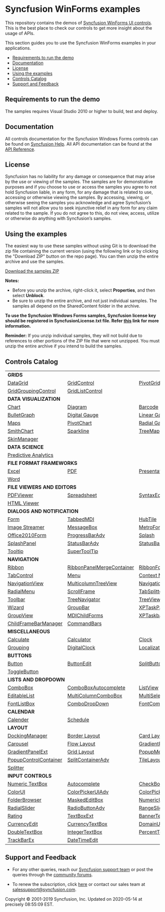 # Syncfusion WinForms examples

This repository contains the demos of [Syncfusion WinForms UI controls](https://www.syncfusion.com/products/winforms?utm_source=github&utm_medium=listing). This is the best place to check our controls to get more insight about the usage of APIs.

This section guides you to use the Syncfusion WinForms examples in your applications.

* [Requirements to run the demo](#requirements-to-run-the-demo)
* [Documentation](#documentation)
* [License](#license)
* [Using the examples](#using-the-examples)
* [Controls Catalog](#controls-catalog)
* [Support and Feedback](#support-and-feedback)

## <a name="requirements-to-run-the-demo"></a>Requirements to run the demo ##

The samples requires Visual Studio 2010 or higher to build, test and deploy. 

## <a name="documentation"></a>Documentation ##

All controls documentation for the Syncfusion Windows Forms controls can be found on [Syncfusion Help](https://help.syncfusion.com/windowsforms/overview?utm_source=github&utm_medium=listing). All API documentation can be found at the [API Reference](https://help.syncfusion.com/cr/windowsforms?utm_source=github&utm_medium=listing).


## <a name="license"></a>License ##

Syncfusion has no liability for any damage or consequence that may arise by the use or viewing of the samples. The samples are for demonstrative purposes and if you choose to use or access the samples you agree to not hold Syncfusion liable, in any form, for any damage that is related to use, accessing or otherwise viewing the samples. By accessing, viewing, or otherwise seeing the samples you acknowledge and agree Syncfusion’s samples will not allow you to seek injunctive relief in any form for any claim related to the sample. If you do not agree to this, do not view, access, utilize or otherwise do anything with Syncfusion’s samples.

## <a name="using-the-samples"></a>Using the examples ##

The easiest way to use these samples without using Git is to download the zip file containing the current version (using the following link or by clicking the "Download ZIP" button on the repo page). You can then unzip the entire archive and use the samples.

   [Download the samples ZIP](../../archive/master.zip)

   **Notes:** 
   * Before you unzip the archive, right-click it, select **Properties**, and then select **Unblock**.
   * Be sure to unzip the entire archive, and not just individual samples. The samples all depend on the SharedContent folder in the archive.  

**To use the Syncfusion Windows Forms samples, Syncfusion license key should be registered in SyncfusionLicense.txt file. Refer [this](https://www.syncfusion.com/kb/9002?utm_source=github&utm_medium=listing) link for more information.**



**Reminder:** If you unzip individual samples, they will not build due to references to other portions of the ZIP file that were not unzipped. You must unzip the entire archive if you intend to build the samples.


## <a name="controls-catalog"></a>Controls Catalog ## 

<table>
<tr>
<td colspan="3" rowspan="1">
<b>GRIDS<b>
</td>
</tr>    
<tr>
<td>
<a href="DataGrid.WinForms/Samples">DataGrid</a>
</td>
<td>
<a href="Grid.Windows/Samples/Serialization/Serialization%20Demo">GridControl</a>
</td>
<td>
<a href="XlsIO.Windows/Samples/Business%20Intelligence/Pivot%20Table">PivotGrid</a>
</td>
</tr>
<tr>
<td>
<a href="Grid.Grouping.Windows/Samples">GridGroupingControl</a>
</td>
<td>
<a href="Grid.Windows/Samples/Grid%20List%20Control">GridListControl</a>
</td>
<td/>
</tr>
<tr>
<td colspan="3" rowspan="1">
<b>DATA VISUALIZATION</b>
</td>
</tr>    
<tr>
<td>
<a href="Chart.Windows/Samples">Chart</a>
</td>
<td>
<a href="Diagram.Windows/Samples">Diagram</a>
</td>
<td>
<a href="SfBarcode.Windows/Samples">Barcode</a>
</td>
</tr>
<tr>
<td>
<a href="BulletGraph.Windows/Samples">BulletGraph</a>
</td>
<td>
<a href="Gauge.Windows/Samples/DigitalGauge/DigitalGauge">Digital Gauge</a>
</td>
<td>
<a href="Gauge.Windows/Samples/LinearGauge/LinearGauge">Linear Gauge</a>
</td>
</tr>
<tr>
<td>
<a href="Maps.Windows">Maps</a>
</td>
<td>
<a href="XlsIO.Windows/Samples/Business%20Intelligence/Pivot%20Chart">PivotChart</a>
</td>
<td>
<a href="Gauge.Windows/Samples/RadialGauge/RadialGauge">Radial Gauge</a>
</td>

</tr>
<tr>
<td>
<a href="SmithChart.WinForms/Samples">SmithChart</a>
</td>
<td>
<a href="Spreadsheet.Windows/Samples/Sparklines">Sparkline</a>
</td>
<td>
<a href="TreeMap.Windows">TreeMap</a>
</td>
</tr>
<tr>
<td>
<a href="Tools.Windows/Samples/Skin%20Manager/Skin%20Manager">SkinManager</a>
</td>
<td/>
<td/>
</tr>
<tr>
<td colspan="3" rowspan="1">
<b>DATA SCIENCE</b>
</td>
</tr>    
<tr>
<td colspan="3" rowspan="1">
<a href="PMML.Windows/PMMLWFSampleBrowser">Predictive Analytics</a>
</td>
</tr>
<tr>
<td colspan="3" rowspan="1">
<b>FILE FORMAT FRAMEWORKS</b>
</td>
</tr>    
<tr>
<td>
<a href="XlsIO.Windows/Samples">Excel</a>
</td>
<td>
<a href="PDF.Windows/Samples">PDF</a>
</td>
<td>
<a href="Presentation.Windows/Samples">Presentation</a>
</td>
</tr>
<tr>
<td>
<a href="DocIO.Windows/Samples">Word</a>
</td>
<td/>
<td/>
</tr>
<tr>
<td colspan="3" rowspan="1">
<b>FILE VIEWERS AND EDITORS
</tr>
<tr>
<td >
<a href="PdfViewer.Windows/Samples">PDFViewer</a>
</td>
<td>
<a href="Spreadsheet.Windows">Spreadsheet</a>
</td>
<td>
<a href="Tools.Windows/Samples/Editor%20Controls/Editor%20Controls">SyntaxEditor</a>
</td>
</tr>
<tr>
<td>
<a href="HTMLUI.Windows">HTML Viewer</a>
</td>
<td/>
<td/>
</tr>
<tr>
<td colspan="3" rowspan="1">
<b>DIALOGS AND NOTIFICATION</b>
</td>
</tr>    
<tr>
<td>
<a href="Core.WinForms/Samples/SfForm">Form</a>
</td>
<td>
<a href="Tools.Windows/Samples/TabbedMdi%20manager/Tabbed%20MDI">TabbedMDI</a>
</td>
<td>
<a href="Tools.Windows/Samples/HubTile/HubTile/HubTile">HubTile</a>
</td>

</tr>
<tr>
<td>
<a href="Tools.Windows/Samples/Tile%20layout/TileLayout">Image Streamer</a>
</td>
<td>
<a href="Tools.Windows/Samples/MessageBoxAdv">MessageBox</a>
</td>
<td>
<a href="Tools.Windows/Samples">MetroForm</a>
</td>
</tr>
<tr>
<td>
<a href="Tools.Windows/Samples/Office%20Style%20Form/Office2010Form">Office2010Form</a>
</td>
<td>
<a href="Tools.Windows/Samples/Progressbar">ProgressBarAdv</a>
</td>
<td>
<a href="Tools.Windows/Samples/Splash/Splash%20Control">Splash</a>
</td>
</tr>

<tr>
<td>
<a href="Tools.Windows/Samples/Splash/SplashPanel">SplashPanel</a>
</td>
<td>
<a href="Tools.Windows/Samples/StatusBar/StatusBarAdv">StatusBarAdv</a>
</td>
<td>
<a href="Tools.Windows/Samples/StatusBar/StatusBarAdv%20Panel">StatusBarAdvPanel</a>
</td>
</tr>
<tr>
<td>
<a href="Core.WinForms/Samples/SfToolTip/GettingStarted">Tooltip</a>
</td>
<td>
<a href="Tools.Windows/Samples/Super%20Tooltip/SuperTooltip">SuperToolTip</a>
</td>
<td/>
</tr>

<tr>
<td colspan="3" rowspan="1">
<b>NAVIGATION</b>
</td>
</tr>    
<tr>
<td>
<a href="Tools.Windows/Samples/Ribbon/RibbonControlAdv">Ribbon</a>
</td>
<td>
<a href="Tools.Windows/Samples/Ribbon/RibbonMerge">RibbonPanelMergeContainer</a>
</td>
<td>
<a href="Tools.Windows/Samples/Ribbon">RibbonForm</a>
</td>
</tr>
<tr>
<td>
<a href="Tools.Windows/Samples/TabControl">TabControl</a>
</td>
<td>
<a href="Tools.Windows/Samples/Menu">Menu</a>
</td>
<td>
<a href="Tools.Windows/Samples/Context%20Menu">Context Menu</a>
</td>
</tr>

<tr>
<td>
<a href="Tools.Windows/Samples/Hierarchical%20navigator/Navigation%20View">NavigationView</a>
</td>
<td>
<a href="Tools.Windows/Samples/MultiColumnTreeView">MulticolumnTreeView</a>
</td>
<td>
<a href="Tools.Windows/Samples/NavigationDrawer">NavigationDrawer</a>
</td>
</tr>

<tr>
<td>
<a href="Tools.Windows/Samples/RadialMenu">RadialMenu</a>
</td>
<td>
<a href="Tools.Windows/Samples/Scrollers%20Frame/Scrollers%20Frame">ScrollFrame</a>
</td>
<td>
<a href="Tools.Windows/Samples/Container%20controls/TabBarSplitter">TabSplitter Container</a>
</td>
</tr>

<tr>
<td>
<a href="Tools.Windows/Samples/ToolBars/Toolbars">Toolbar</a>
</td>
<td>
<a href="Tools.Windows/Samples/TreeNavigator">TreeNavigator</a>
</td>
<td>
<a href="Tools.Windows/Samples/TreeView">TreeView</a>
</td>
</tr>
<tr>
<td>
<a href="Tools.Windows/Samples/Wizard/Wizard%20Control">Wizard</a>
</td>
<td>
<a href="Tools.Windows/Samples/GroupBar">GroupBar</a>
</td>
<td>
<a href="Tools.Windows/Samples/Wizard/Task%20Pane">XPTaskPane</a>
</td>
</tr>

<tr>
<td>
<a href="Grid.Grouping.Windows">GroupView</a>
</td>
<td>
<a href="Tools.Windows/Samples/Menu/MDI%20Merge">MDIChildForms</a>
</td>
<td>
<a href="Tools.Windows/Samples/TaskBar/XpTaskbar">XPTaskbar</a>
</td>
</tr>

<tr>
<td>
<a href="Tools.Windows/Samples/Menu">ChildFrameBarManager</a>
</td>
<td>
<a href="Tools.Windows/Samples/ToolBars/Command%20Bars">CommandBars</a>
</td>
<td/>
</tr>

<tr>
<td colspan="3" rowspan="1">
<b>MISCELLANEOUS</b>
</td>
</tr>    
<tr>
<td>
<a href="Calculate.Windows/Samples">Calculate</a>
</td>
<td>
<a href="Tools.Windows/Samples/Input%20Controls/Calculator">Calculator</a>
</td>
<td>
<a href="Tools.Windows/Samples/Clock/Clock">Clock</a>
</td>
</tr>
<tr>
<td>
<a href="Grid.Grouping.Windows/Samples">Grouping</a>
</td>
<td>
<a href="Tools.Windows/Samples/Digital%20Clock">DigitalClock</a>
</td>
<td>
<a href="Tools.Windows/Samples/Localization">Localization</a>
</td>
</tr>

<tr>
<td colspan="3" rowspan="1">
<b>BUTTONS</b>
</td>
</tr>    
<tr>
<td>
<a href="Core.WinForms/Samples/SfButton">Button</a>
</td>
<td>
<a href="Tools.Windows/Samples/Editor%20Controls/Editor%20Controls">ButtonEdit</a>
</td>
<td>
<a href="Core.WinForms/Samples/SfButton/Buttons">SplitButton</a>
</td>
</tr>
<tr>
<td>
<a href="Tools.Windows/Samples/ToggleButton/ToggleButton">ToggleButton</a>
</td>
<td/>
<td/>
</tr>

<tr>
<td colspan="3" rowspan="1">
<b>LISTS AND DROPDOWN</b>
</td>
</tr>
<tr>
<td>
<a href="ListView.WinForms/Samples/SfComboBox">ComboBox</a>
</td>
<td>
<a href="Tools.Windows/Samples/List%20Controls/ComboBox%20Autocomplete">ComboBoxAutocomplete</a>
</td>
<td>
<a href="ListView.WinForms/Samples/SfListView">ListView</a>
</td>
</tr>
<tr>
<td>
<a href="Tools.Windows/Samples/Editor%20Controls/Editor%20Controls">EditableList</a>
</td>
<td>
<a href="Tools.Windows/Samples/List%20Controls/Multi%20Column%20ComboBox">MultiColumnComboBox</a>
</td>
<td>
<a href="ListView.WinForms/Samples/SfComboBox/MultiSelection">MultiSelectionComboBox</a>
</td>
</tr>

<tr>
<td>
<a href="Tools.Windows/Samples/List%20Controls/FontListBox">FontListBox</a>
</td>
<td>
<a href="Tools.Windows/Samples/List%20Controls/Combo%20DropDown">ComboDropDown</a>
</td>
<td>
<a href="Tools.Windows/Samples/FontComboBox">FontComboBox</a>
</td>
</tr>

<tr>
<td colspan="3" rowspan="1">
<b>CALENDAR</b>
</td>
</tr>
<tr>
<td>
<a href="Tools.Windows/Samples/Input%20Controls/SfCalendar">Calender</a>
</td>
<td>
<a href="Schedule.Windows/Samples">Schedule</a>
</td>
<td/>
</tr>

<tr>
<td colspan="3" rowspan="1">
<b>LAYOUT</b>
</td>
</tr>    
<tr>
<td>
<a href="Tools.Windows/Samples/Docking%20manager">DockingManager</a>
</td>
<td>
<a href="Tools.Windows/Samples/Layout manager/BorderLayout">Border Layout</a>
</td>
<td>
<a href="Tools.Windows/Samples/Layout manager/CardLayout">Card Layout</a>
</td>
</tr>

<tr>
<td>
<a href="Tools.Windows/Samples/Carousel/Carousel">Carousel</a>
</td>
<td>
<a href="Tools.Windows/Samples/Layout manager/FlowLayout">Flow Layout</a>
</td>
<td>
<a href="Tools.Windows/Samples/Container%20controls/Gradient%20Panel">GradientPanel</a>
</td>
</tr>

<tr>
<td>
<a href="Tools.Windows/Samples/Container%20controls/Gradient%20Panel">GradientPanelExt</a>
</td>
<td>
<a href="Tools.Windows/Samples/Layout manager/GridLayout">Grid Layout</a>
</td>
<td>
<a href="Tools.Windows/Samples/Container%20controls/Popup%20Container">PopupMenu</a>
</td>
</tr>

<tr>
<td>
<a href="Tools.Windows/Samples/Container%20controls/Popup%20Container">PopupControlContainer</a>
</td>
<td>
<a href="Tools.Windows/Samples/Container%20controls/Split%20ContainerAdv">SplitContainerAdv</a>
</td>
<td>
<a href="Tools.Windows/Samples/Tile%20layout/TileLayout">TileLayout</a>
</td>
</tr>
<tr>
<td>
<a href="Tools.Windows/Samples/Tile%20layout/TileLayout">Splitter</a>
</td>
<td/>
<td/>
</tr>


<tr>
<td colspan="3" rowspan="1">
<b>INPUT CONTROLS</b>
</td>
</tr>                               
<tr>
<td>
<a href="Tools.Windows/Samples/Input%20Controls/SfNumericTextBox">Numeric TextBox</a>
</td>
<td>
<a href="Tools.Windows/Samples/Input%20Controls/Autocomplete">Autocomplete</a>
</td>
<td>
<a href="Tools.Windows/Samples/Input%20Controls/CheckBoxAdv">CheckBoxAdv</a>
</td>
</tr>
<tr>
<td>
<a href="Tools.Windows/Samples/ColorUI%20Controls/Color%20UI%20Control">ColorUI</a>
</td>
<td>
<a href="Tools.Windows/Samples/ColorUI%20Controls/Color%20UI%20Control">ColorPickerUIAdv</a>
</td>
<td>
<a href="Tools.Windows/Samples/ColorUI%20Controls/ColorPickerButton">ColorPicker Button</a>
</td>
</tr>
<tr>
<td>
<a href="Tools.Windows/Samples/FolderBrowser/Folder%20Browser">FolderBrowser</a>
</td>
<td>
<a href="Tools.Windows/Samples/Editor%20Controls/Editor%20Controls">MaskedEditBox</a>
</td>
<td>
<a href="Tools.Windows/Samples/Editor%20Controls/Editor%20Controls">NumericUpdownExt</a>
</td>
</tr>
<tr>
<td>
<a href="Tools.Windows/Samples/RadialSlider/RadialSlider">RadialSlider</a>
</td>
<td>
<a href="Tools.Windows/Samples/Input%20Controls/RadioButtonAdv">RadioButtonAdv</a>
</td>
<td>
<a href="Tools.Windows/Samples/RangeSlider">RangeSlider</a>
</td>
</tr>
<tr>
<td>
<a href="Tools.Windows/Samples/RatingControl">Rating</a>
</td>
<td>
<a href="Tools.Windows/Samples/Editor%20Controls/Editor%20Controls">TextBoxExt</a>
</td>
<td>
<a href="Tools.Windows/Samples/Editor%20Controls/Editor%20Controls">BannerText</a>
</td>
</tr>

<tr>
<td>
<a href="Tools.Windows/Samples/Editor%20Controls/Editor%20Controls">CurrencyEdit</a>
</td>
<td>
<a href="Tools.Windows/Samples/Editor%20Controls/Editor%20Controls">CurrencyTextBox</a>
</td>
<td>
<a href="Tools.Windows/Samples/Editor%20Controls/Editor%20Controls">DomainUpdownExt</a>
</td>
</tr>
<tr>

<td>
<a href="Tools.Windows/Samples/Editor%20Controls/Editor%20Controls">DoubleTextBox</a>
</td>
<td>
<a href="Tools.Windows/Samples/Editor%20Controls/Editor%20Controls">IntegerTextBox</a>
</td>
<td>
<a href="Tools.Windows/Samples/Editor%20Controls/Editor%20Controls">PercentTextBox</a>
</td>
</tr>
<tr>
<td>
<a href="Tools.Windows/Samples/Editor%20Controls/Editor%20Controls">TrackBarEx</a>
</td>
<td>
<a href="Tools.Windows/Samples/Input%20Controls/SfDateTimeEdit/Getting%20Started">DateTimeEdit</a>
</td>
<td/>
</tr>
</table>

## <a name="support-and-feedback"></a>Support and Feedback ##

* For any other queries, reach our [Syncfusion support team](https://www.syncfusion.com/support/directtrac/incidents/newincident?utm_source=github&utm_medium=listing) or post the queries through the [community forums](https://www.syncfusion.com/forums?utm_source=github&utm_medium=listing).

* To renew the subscription, click [here](https://www.syncfusion.com/sales/products?utm_source=github&utm_medium=listing) or contact our sales team at <salessupport@syncfusion.com>.
  
<p>Copyright © 2001-2019 Syncfusion, Inc. Updated on 2020-05-14 at precisely 08:55:09 EST.</p>
